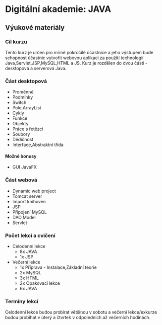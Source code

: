 # Digitální akademie: JAVA
## Výukové materiály
### Cíl kurzu
Tento kurz je určen pro mírně pokročilé účastnice a jeho výstupem bude schopnost účastnic vytvořit webovou aplikaci za použití technologií Java,Servlet,JSP,MySQL,HTML a JS. Kurz je rozdělen do dvou částí - desktopová a serverová Java.
### Část desktopová
* Proměnné
* Podmínky
* Switch
* Pole,ArrayList
* Cykly
* Funkce
* Objekty
* Práce s řetězci
* Soubory
* Dědičnost
* Interface,Abstraktní třída
#### Možné bonusy
* GUI JavaFX
### Část webová
* Dynamic web project
* Tomcat server
* Import knihoven
* JSP
* Připojení MySQL
* DAO,Model
* Servlet
### Počet lekcí a cvičení
* Celodenní lekce
	* 8x JAVA
	* 1x JSP
* Večerní lekce
	* 1x Příprava - Instalace,Základní teorie
	* 2x MySQL
	* 3x HTML
	* 2x Opakovací lekce
	* 6x JAVA
### Termíny lekcí
Celodenní lekce budou probírat většinou v sobotu a večerní lekce/exkurze budou probíhat v úterý a čtvrtek v odpoledních až večerních hodinách.
